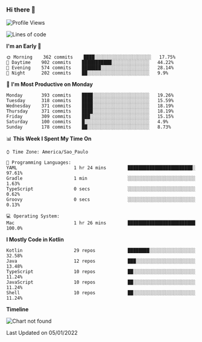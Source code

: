 ### Hi there 👋

<!--
**fernandonogueira/fernandonogueira** is a ✨ _special_ ✨ repository because its `README.md` (this file) appears on your GitHub profile.

Here are some ideas to get you started:

- 🔭 I’m currently working on ...
- 🌱 I’m currently learning ...
- 👯 I’m looking to collaborate on ...
- 🤔 I’m looking for help with ...
- 💬 Ask me about ...
- 📫 How to reach me: ...
- 😄 Pronouns: ...
- ⚡ Fun fact: ...
-->

<!--START_SECTION:waka-->
![Profile Views](http://img.shields.io/badge/Profile%20Views-0-blue)

![Lines of code](https://img.shields.io/badge/From%20Hello%20World%20I%27ve%20Written-329%20Thousand%20lines%20of%20code-blue)

**I'm an Early 🐤** 

```text
🌞 Morning    362 commits    ████░░░░░░░░░░░░░░░░░░░░░   17.75% 
🌆 Daytime    902 commits    ███████████░░░░░░░░░░░░░░   44.22% 
🌃 Evening    574 commits    ███████░░░░░░░░░░░░░░░░░░   28.14% 
🌙 Night      202 commits    ██░░░░░░░░░░░░░░░░░░░░░░░   9.9%

```
📅 **I'm Most Productive on Monday** 

```text
Monday       393 commits    ████░░░░░░░░░░░░░░░░░░░░░   19.26% 
Tuesday      318 commits    ████░░░░░░░░░░░░░░░░░░░░░   15.59% 
Wednesday    371 commits    ████░░░░░░░░░░░░░░░░░░░░░   18.19% 
Thursday     371 commits    ████░░░░░░░░░░░░░░░░░░░░░   18.19% 
Friday       309 commits    ███░░░░░░░░░░░░░░░░░░░░░░   15.15% 
Saturday     100 commits    █░░░░░░░░░░░░░░░░░░░░░░░░   4.9% 
Sunday       178 commits    ██░░░░░░░░░░░░░░░░░░░░░░░   8.73%

```


📊 **This Week I Spent My Time On** 

```text
⌚︎ Time Zone: America/Sao_Paulo

💬 Programming Languages: 
YAML                     1 hr 24 mins        ████████████████████████░   97.61% 
Gradle                   1 min               ░░░░░░░░░░░░░░░░░░░░░░░░░   1.63% 
TypeScript               0 secs              ░░░░░░░░░░░░░░░░░░░░░░░░░   0.62% 
Groovy                   0 secs              ░░░░░░░░░░░░░░░░░░░░░░░░░   0.13%

💻 Operating System: 
Mac                      1 hr 26 mins        █████████████████████████   100.0%

```

**I Mostly Code in Kotlin** 

```text
Kotlin                   29 repos            ████████░░░░░░░░░░░░░░░░░   32.58% 
Java                     12 repos            ███░░░░░░░░░░░░░░░░░░░░░░   13.48% 
TypeScript               10 repos            ██░░░░░░░░░░░░░░░░░░░░░░░   11.24% 
JavaScript               10 repos            ██░░░░░░░░░░░░░░░░░░░░░░░   11.24% 
Shell                    10 repos            ██░░░░░░░░░░░░░░░░░░░░░░░   11.24%

```


**Timeline**

![Chart not found](https://raw.githubusercontent.com/fernandonogueira/fernandonogueira/master/charts/bar_graph.png) 


 Last Updated on 05/01/2022
<!--END_SECTION:waka-->
